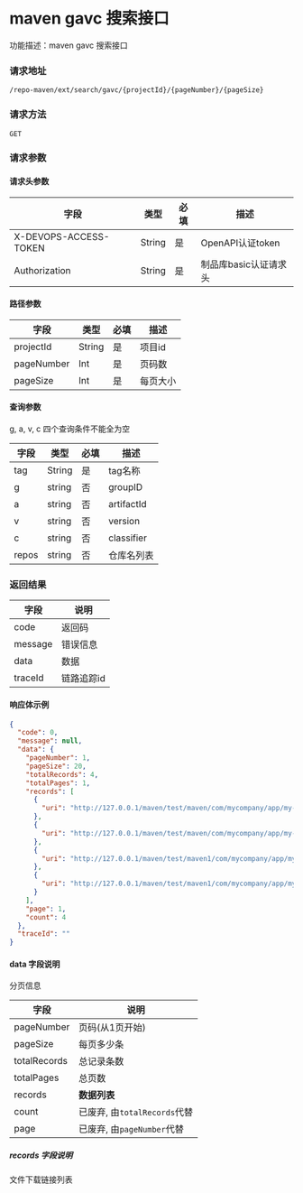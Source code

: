 # maven gavc 搜索接口
功能描述：maven gavc 搜索接口

### 请求地址
```
/repo-maven/ext/search/gavc/{projectId}/{pageNumber}/{pageSize}
```

### 请求方法
`GET`
### 请求参数

#### 请求头参数

| 字段                  | 类型   | 必填 | 描述                  |
| --------------------- | ------ | ---- | --------------------- |
| X-DEVOPS-ACCESS-TOKEN | String | 是   | OpenAPI认证token      |
| Authorization         | String | 是   | 制品库basic认证请求头 |

#### 路径参数

| 字段         | 类型     | 必填  | 描述   |
|------------|--------|-----|------|
| projectId  | String | 是   | 项目id |
| pageNumber | Int    | 是   | 页码数  |
| pageSize   | Int    | 是   | 每页大小 |

#### 查询参数
g, a, v, c 四个查询条件不能全为空

| 字段    | 类型     | 必填  | 描述         |
|-------|--------|-----|------------|
| tag   | String | 是   | tag名称      |
| g     | string | 否   | groupID    |
| a     | string | 否   | artifactId |
| v     | string | 否   | version    |
| c     | string | 否   | classifier |
| repos | string | 否   | 仓库名列表      |

### 返回结果

| 字段      | 说明     |
|---------|--------|
| code    | 返回码    |
| message | 错误信息   |
| data    | 数据     |
| traceId | 链路追踪id |

#### 响应体示例

```json
{
  "code": 0,
  "message": null,
  "data": {
    "pageNumber": 1,
    "pageSize": 20,
    "totalRecords": 4,
    "totalPages": 1,
    "records": [
      {
        "uri": "http://127.0.0.1/maven/test/maven/com/mycompany/app/my-app/1.0-3/my-app-1.0-3.jar"
      },
      {
        "uri": "http://127.0.0.1/maven/test/maven/com/mycompany/app/my-app/1.0-3/my-app-1.0-3.pom"
      },
      {
        "uri": "http://127.0.0.1/maven/test/maven1/com/mycompany/app/my-app/1.0-3/my-app-1.0-3.jar"
      },
      {
        "uri": "http://127.0.0.1/maven/test/maven1/com/mycompany/app/my-app/1.0-3/my-app-1.0-3.pom"
      }
    ],
    "page": 1,
    "count": 4
  },
  "traceId": ""
}
```

#### data 字段说明

分页信息

| 字段           | 说明                     |
|--------------|------------------------|
| pageNumber   | 页码(从1页开始)              |
| pageSize     | 每页多少条                  |
| totalRecords | 总记录条数                  |
| totalPages   | 总页数                    |
| records      | **数据列表**               |
| count        | 已废弃, 由`totalRecords`代替 |
| page         | 已废弃, 由`pageNumber`代替   |

##### records 字段说明

文件下载链接列表
